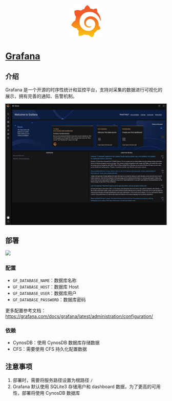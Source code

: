 <p align="center">
  <img height="100px" src="./grafana_logo.svg" center />
</p>

# [Grafana](https://github.com/grafana/grafana)

## 介绍

Grafana 是一个开源的时序性统计和监控平台，支持对采集的数据进行可视化的展示，拥有完善的通知、告警机制。

![](demo.jpg)

## 部署

[![](https://main.qcloudimg.com/raw/67f5a389f1ac6f3b4d04c7256438e44f.svg)](https://console.cloud.tencent.com/tcb/env/index?action=CreateAndDeployCloudBaseProject&tdl_anchor=github&tdl_site=0&appUrl=https://github.com/TencentCloudBase-Marketplace/grafana)

### 配置

- `GF_DATABASE_NAME`：数据库名称
- `GF_DATABASE_HOST`：数据库 Host
- `GF_DATABASE_USER`：数据库用户
- `GF_DATABASE_PASSWORD`：数据库密码

更多配置参考文档：https://grafana.com/docs/grafana/latest/administration/configuration/

### 依赖

- CynosDB：使用 CynosDB 数据库存储数据
- CFS：需要使用 CFS 持久化配置数据

## 注意事项

1. 部署时，需要将服务路径设置为根路径 `/`
2. Grafana 默认使用 SQLite3 存储用户和 dashboard 数据，为了更高的可用性，部署将使用 CynosDB 数据库
